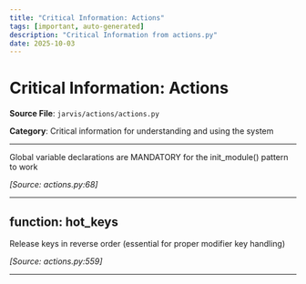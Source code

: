 ```yaml
---
title: "Critical Information: Actions"
tags: [important, auto-generated]
description: "Critical Information from actions.py"
date: 2025-10-03
---
```


# Critical Information: Actions

**Source File**: `jarvis/actions/actions.py`

**Category**: Critical information for understanding and using the system

---

<a id="general-1"></a>

Global variable declarations are MANDATORY for the init_module() pattern to work

*[Source: actions.py:68]*

---

## function: hot_keys

<a id="function:-hot_keys-1"></a>

Release keys in reverse order (essential for proper modifier key handling)

*[Source: actions.py:559]*

---
